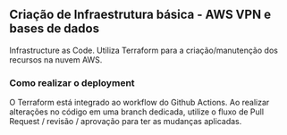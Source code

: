 ## Criação de Infraestrutura básica - AWS VPN e bases de dados

Infrastructure as Code. Utiliza Terraform para a criação/manutenção dos recursos na nuvem AWS.

### Como realizar o deployment

O Terraform está integrado ao workflow do Github Actions. 
Ao realizar alterações no código em uma branch dedicada, utilize o fluxo de Pull Request / revisão / aprovação  para ter as mudanças aplicadas. 

